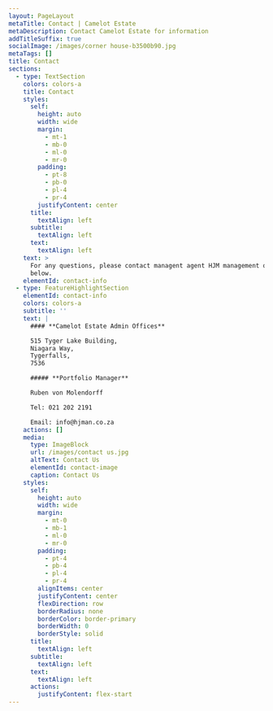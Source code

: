 ```yaml
---
layout: PageLayout
metaTitle: Contact | Camelot Estate
metaDescription: Contact Camelot Estate for information
addTitleSuffix: true
socialImage: /images/corner house-b3500b90.jpg
metaTags: []
title: Contact
sections:
  - type: TextSection
    colors: colors-a
    title: Contact
    styles:
      self:
        height: auto
        width: wide
        margin:
          - mt-1
          - mb-0
          - ml-0
          - mr-0
        padding:
          - pt-8
          - pb-0
          - pl-4
          - pr-4
        justifyContent: center
      title:
        textAlign: left
      subtitle:
        textAlign: left
      text:
        textAlign: left
    text: >
      For any questions, please contact managent agent HJM management on details
      below.
    elementId: contact-info
  - type: FeatureHighlightSection
    elementId: contact-info
    colors: colors-a
    subtitle: ''
    text: |
      #### **Camelot Estate Admin Offices**

      515 Tyger Lake Building,
      Niagara Way,
      Tygerfalls,
      7536

      ##### **Portfolio Manager**

      Ruben von Molendorff

      Tel: 021 202 2191

      Email: info@hjman.co.za
    actions: []
    media:
      type: ImageBlock
      url: /images/contact us.jpg
      altText: Contact Us
      elementId: contact-image
      caption: Contact Us
    styles:
      self:
        height: auto
        width: wide
        margin:
          - mt-0
          - mb-1
          - ml-0
          - mr-0
        padding:
          - pt-4
          - pb-4
          - pl-4
          - pr-4
        alignItems: center
        justifyContent: center
        flexDirection: row
        borderRadius: none
        borderColor: border-primary
        borderWidth: 0
        borderStyle: solid
      title:
        textAlign: left
      subtitle:
        textAlign: left
      text:
        textAlign: left
      actions:
        justifyContent: flex-start
---
```

